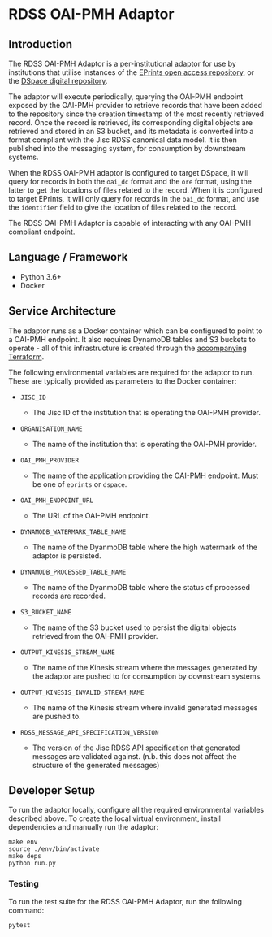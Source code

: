 # RDSS OAI-PMH Adaptor

## Introduction

The RDSS OAI-PMH Adaptor is a per-institutional adaptor for use by institutions that utilise instances of the [EPrints open access repository](http://www.eprints.org/), or the [DSpace digital repository](https://duraspace.org/dspace/).

The adaptor will execute periodically, querying the OAI-PMH endpoint exposed by the OAI-PMH provider to retrieve records that have been added to the repository since the creation timestamp of the most recently retrieved record. Once the record is retrieved, its corresponding digital objects are retrieved and stored in an S3 bucket, and its metadata is converted into a format compliant with the Jisc RDSS canonical data model. It is then published into the messaging system, for consumption by downstream systems.

When the RDSS OAI-PMH adaptor is configured to target DSpace, it will query for records in both the `oai_dc` format and the `ore` format, using the latter to get the locations of files related to the record. When it is configured to target EPrints, it will only query for records in the `oai_dc` format, and use the `identifier` field to give the location of files related to the record. 

The RDSS OAI-PMH Adaptor is capable of interacting with any OAI-PMH compliant endpoint.

## Language / Framework

* Python 3.6+
* Docker

## Service Architecture

The adaptor runs as a Docker container which can be configured to point to a OAI-PMH endpoint. It also requires DynamoDB tables and S3 buckets to operate - all of this infrastructure is created through the [accompanying Terraform](https://github.com/JiscRDSS/rdss-institutional-ecs-clusters/tree/develop/infra-oai-pmh-adaptor/tf).

The following environmental variables are required for the adaptor to run. These are typically provided as parameters to the Docker container:

* `JISC_ID`
  * The Jisc ID of the institution that is operating the OAI-PMH provider.

* `ORGANISATION_NAME`
  * The name of the institution that is operating the OAI-PMH provider.

* `OAI_PMH_PROVIDER`
  * The name of the application providing the OAI-PMH endpoint. Must be one of `eprints` or `dspace`.

* `OAI_PMH_ENDPOINT_URL`
  * The URL of the OAI-PMH endpoint.

* `DYNAMODB_WATERMARK_TABLE_NAME`
  * The name of the DyanmoDB table where the high watermark of the adaptor is persisted.

* `DYNAMODB_PROCESSED_TABLE_NAME`
  * The name of the DyanmoDB table where the status of processed records are recorded.

* `S3_BUCKET_NAME`
  * The name of the S3 bucket used to persist the digital objects retrieved from the OAI-PMH provider.

* `OUTPUT_KINESIS_STREAM_NAME`
  * The name of the Kinesis stream where the messages generated by the adaptor are pushed to for consumption by downstream systems.

* `OUTPUT_KINESIS_INVALID_STREAM_NAME`
  * The name of the Kinesis stream where invalid generated messages are pushed to.

* `RDSS_MESSAGE_API_SPECIFICATION_VERSION`
  * The version of the Jisc RDSS API specification that generated messages are validated against. (n.b. this does not affect the structure of the generated messages)

## Developer Setup

To run the adaptor locally, configure all the required environmental variables described above. To create the local virtual environment, install dependencies and manually run the adaptor:

```
make env
source ./env/bin/activate
make deps
python run.py
```

### Testing

To run the test suite for the RDSS OAI-PMH Adaptor, run the following command:

```
pytest
```
